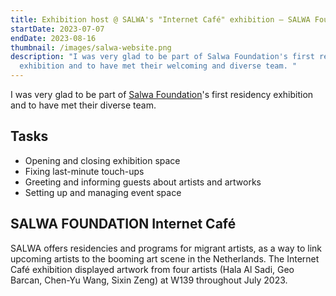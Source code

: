 ```yaml
---
title: Exhibition host @ SALWA's "Internet Café" exhibition – SALWA Foundation x W139
startDate: 2023-07-07
endDate: 2023-08-16
thumbnail: /images/salwa-website.png
description: "I was very glad to be part of Salwa Foundation's first residency
  exhibition and to have met their welcoming and diverse team. "
---
```

I was very glad to be part of [Salwa Foundation](https://salwa.nl/)'s first residency exhibition and to have met their diverse team.

## Tasks

* Opening and closing exhibition space
* Fixing last-minute touch-ups
* Greeting and informing guests about artists and artworks
* Setting up and managing event space

## SALWA FOUNDATION Internet Café

SALWA offers residencies and programs for migrant artists, as a way to link upcoming artists to the booming art scene in the Netherlands. The Internet Café exhibition displayed artwork from four artists (Hala Al Sadi, Geo Barcan, Chen-Yu Wang, Sixin Zeng) at W139 throughout July 2023.
